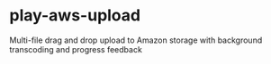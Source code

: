 play-aws-upload
===============

Multi-file drag and drop upload to Amazon storage with background transcoding and progress feedback